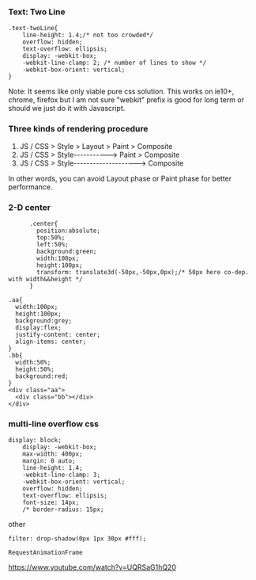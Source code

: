 ### Text: Two Line
```
.text-twoLine{
	line-height: 1.4;/* not too crowded*/
	overflow: hidden;
	text-overflow: ellipsis;
	display: -webkit-box;
	-webkit-line-clamp: 2; /* number of lines to show */
	-webkit-box-orient: vertical;
}
```
Note: It seems like only viable pure css solution. This works on ie10+, chrome, firefox but I am not sure "webkit"
prefix is good for long term or should we just do it with Javascript.

### Three kinds of rendering procedure

1. JS / CSS > Style > Layout > Paint > Composite
2. JS / CSS > Style-----------> Paint > Composite
3. JS / CSS > Style--------------------> Composite

In other words, you can avoid Layout phase or Paint phase for better performance.
### 2-D center
```
      .center{
        position:absolute;
        top:50%;
        left:50%;
        background:green;
        width:100px;
        height:100px;
        transform: translate3d(-50px,-50px,0px);/* 50px here co-dep. with width&&height */
      }
```
```
.aa{
  width:100px;
  height:100px;
  background:grey;
  display:flex;
  justify-content: center;
  align-items: center;
}
.bb{
  width:50%;
  height:50%;
  background:red;
}
<div class="aa">
  <div class="bb"></div>
</div>
```

### multi-line overflow css
```
display: block;
    display: -webkit-box;
    max-width: 400px;
    margin: 0 auto;
    line-height: 1.4;
    -webkit-line-clamp: 3;
    -webkit-box-orient: vertical;
    overflow: hidden;
    text-overflow: ellipsis;
    font-size: 14px;
    /* border-radius: 15px;
```
other
```
filter: drop-shadow(0px 1px 30px #fff);
```
```
RequestAnimationFrame 
```

https://www.youtube.com/watch?v=UQRSaG1hQ20
